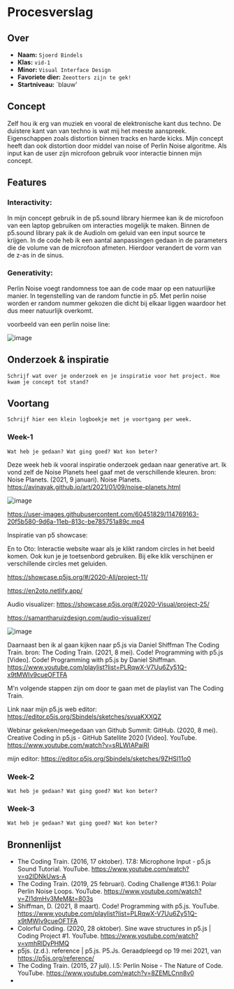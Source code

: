 <!-- Vergeet je niet de comments uit te zetten voordat je begint met typen? 💬 -->

# Procesverslag

## Over
* **Naam:** `Sjoerd Bindels`
* **Klas:** `vid-1`
* **Minor:** `Visual Interface Design`
* **Favoriete dier:** `Zeeotters zijn te gek!`
* **Startniveau:** `blauw'

## Concept

Zelf hou ik erg van muziek en vooral de elektronische kant dus techno. De duistere kant van van techno is wat mij het meeste aanspreek. Eigenschappen zoals distortion binnen tracks en harde kicks. Mijn concept heeft dan ook distortion door middel van noise of Perlin Noise algoritme. Als input kan de user zijn microfoon gebruik voor interactie binnen mijn concept.

## Features

### Interactivity: 
In mijn concept gebruik in de p5.sound library hiermee kan ik de microfoon van een laptop gebruiken om interacties mogelijk te maken. Binnen de p5.sound library pak ik de AudioIn om geluid van een input source te krijgen. In de code heb ik een aantal aanpassingen gedaan in de parameters die de volume van de microfoon afmeten. Hierdoor verandert de vorm van de z-as in de sinus. 

### Generativity: 
Perlin Noise voegt randomness toe aan de code maar op een natuurlijke manier. In tegenstelling van de random functie in p5. Met perlin noise worden er random nummer gekozen die dicht bij elkaar liggen waardoor het dus meer natuurlijk overkomt.  

voorbeeld van een perlin noise line:

![image](https://user-images.githubusercontent.com/60451829/118874100-cf9d9080-b8ea-11eb-9002-300146fc2e22.png)


## Onderzoek & inspiratie
`Schrijf wat over je onderzoek en je inspiratie voor het project. Hoe kwam je concept tot stand?`

## Voortang

`Schrijf hier een klein logboekje met je voortgang per week.`

### Week-1
`Wat heb je gedaan? Wat ging goed? Wat kon beter?`

Deze week heb ik vooral inspiratie onderzoek gedaan naar generative art. Ik vond zelf de Noise Planets heel gaaf met de verschillende kleuren. 
bron: Noise Planets. (2021, 9 januari). Noise Planets. https://avinayak.github.io/art/2021/01/09/noise-planets.html

![image](https://user-images.githubusercontent.com/60451829/114768634-71204800-9d69-11eb-9d9c-3b529d942ee8.png)


https://user-images.githubusercontent.com/60451829/114769163-20f5b580-9d6a-11eb-813c-be785751a89c.mp4

Inspiratie van p5 showcase:

En to Oto: 
Interactie website waar als je klikt random circles in het beeld komen. Ook kun je je toetsenbord gebruiken. Bij elke klik verschijnen er verschillende circles met geluiden.

https://showcase.p5js.org/#/2020-All/project-11/

https://en2oto.netlify.app/


Audio visualizer: 
https://showcase.p5js.org/#/2020-Visual/project-25/

https://samantharuizdesign.com/audio-visualizer/

![image](https://user-images.githubusercontent.com/60451829/114768811-a9278b00-9d69-11eb-936f-5fca8a38193c.png)

Daarnaast ben ik al gaan kijken naar p5.js via Daniel Shiffman The Coding Train. 
bron: The Coding Train. (2021, 8 mei). Code! Programming with p5.js [Video]. Code! Programming with p5.js by Daniel Shiffman. https://www.youtube.com/playlist?list=PLRqwX-V7Uu6Zy51Q-x9tMWIv9cueOFTFA

M'n volgende stappen zijn om door te gaan met de playlist van The Coding Train. 

Link naar mijn p5.js web editor: https://editor.p5js.org/Sbindels/sketches/svuaKXXQZ

Webinar gekeken/meegedaan van Github Summit: 
GitHub. (2020, 8 mei). Creative Coding in p5.js - GitHub Satellite 2020 [Video]. YouTube. https://www.youtube.com/watch?v=sRLWIAPaiRI

mijn editor: https://editor.p5js.org/Sbindels/sketches/9ZHSI11o0

### Week-2
`Wat heb je gedaan? Wat ging goed? Wat kon beter?`

### Week-3
`Wat heb je gedaan? Wat ging goed? Wat kon beter?`


## Bronnenlijst

* The Coding Train. (2016, 17 oktober). 17.8: Microphone Input - p5.js Sound Tutorial. YouTube. https://www.youtube.com/watch?v=q2IDNkUws-A
* The Coding Train. (2019, 25 februari). Coding Challenge #136.1: Polar Perlin Noise Loops. YouTube. https://www.youtube.com/watch?v=ZI1dmHv3MeM&t=803s
* Shiffman, D. (2021, 8 maart). Code! Programming with p5.js. YouTube. https://www.youtube.com/playlist?list=PLRqwX-V7Uu6Zy51Q-x9tMWIv9cueOFTFA
* Colorful Coding. (2020, 28 oktober). Sine wave structures in p5.js | Coding Project #1. YouTube. https://www.youtube.com/watch?v=vmhRlDyPHMQ
* p5js. (z.d.). reference | p5.js. P5.Js. Geraadpleegd op 19 mei 2021, van https://p5js.org/reference/
* The Coding Train. (2015, 27 juli). I.5: Perlin Noise - The Nature of Code. YouTube. https://www.youtube.com/watch?v=8ZEMLCnn8v0
* 
